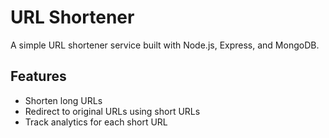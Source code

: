 # URL Shortener

A simple URL shortener service built with Node.js, Express, and MongoDB.

## Features

- Shorten long URLs
- Redirect to original URLs using short URLs
- Track analytics for each short URL